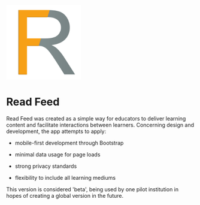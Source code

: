 ![Read Feed](/app/assets/images/textonlygit.png)

# Read Feed

Read Feed was created as a simple way for educators to deliver learning content and facilitate interactions between learners.  Concerning design and development, the app attempts to apply:

* mobile-first development through Bootstrap

* minimal data usage for page loads

* strong privacy standards

* flexibility to include all learning mediums

This version is considered 'beta', being used by one pilot institution in hopes of creating a global version in the future.